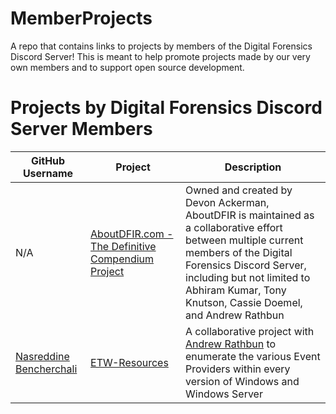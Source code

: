 # MemberProjects
A repo that contains links to projects by members of the Digital Forensics Discord Server! This is meant to help promote projects made by our very own members and to support open source development. 

# Projects by Digital Forensics Discord Server Members

| GitHub Username | Project | Description |
|---|---|---|
| N/A | [AboutDFIR.com - The Definitive Compendium Project](https://www.aboutdfir.com) | Owned and created by Devon Ackerman, AboutDFIR is maintained as a collaborative effort between multiple current members of the Digital Forensics Discord Server, including but not limited to Abhiram Kumar, Tony Knutson, Cassie Doemel, and Andrew Rathbun |
| [Nasreddine Bencherchali](https://github.com/nasbench) | [ETW-Resources](https://github.com/AndrewRathbun/ETW-Resources) | A collaborative project with [Andrew Rathbun](https://github.com/AndrewRathbun) to enumerate the various Event Providers within every version of Windows and Windows Server |
